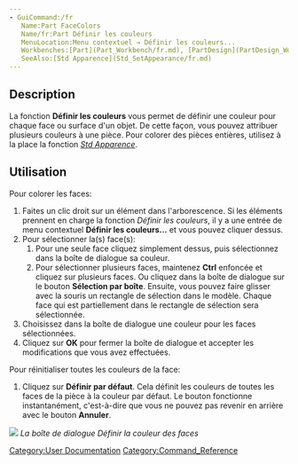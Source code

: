 ```yaml
---
- GuiCommand:/fr
   Name:Part FaceColors
   Name/fr:Part Définir les couleurs
   MenuLocation:Menu contextuel → Définir les couleurs...
   Workbenches:[Part](Part_Workbench/fr.md), [PartDesign](PartDesign_Workbench/fr.md)
   SeeAlso:[Std Apparence](Std_SetAppearance/fr.md)
---
```


## Description

La fonction **Définir les couleurs** vous permet de définir une couleur pour chaque face ou surface d\'un objet. De cette façon, vous pouvez attribuer plusieurs couleurs à une pièce. Pour colorer des pièces entières, utilisez à la place la fonction *[Std Apparence](Std_SetAppearance/fr.md)*.

## Utilisation

Pour colorer les faces:

1.  Faites un clic droit sur un élément dans l\'arborescence. Si les éléments prennent en charge la fonction *Définir les couleurs*, il y a une entrée de menu contextuel **Définir les couleurs\...** et vous pouvez cliquer dessus.
2.  Pour sélectionner la(s) face(s):
    1.  Pour une seule face cliquez simplement dessus, puis sélectionnez dans la boîte de dialogue sa couleur.
    2.  Pour sélectionner plusieurs faces, maintenez **Ctrl** enfoncée et cliquez sur plusieurs faces.
        Ou cliquez dans la boîte de dialogue sur le bouton **Sélection par boîte**. Ensuite, vous pouvez faire glisser avec la souris un rectangle de sélection dans le modèle. Chaque face qui est partiellement dans le rectangle de sélection sera sélectionnée.
3.  Choisissez dans la boîte de dialogue une couleur pour les faces sélectionnées.
4.  Cliquez sur **OK** pour fermer la boîte de dialogue et accepter les modifications que vous avez effectuées.

Pour réinitialiser toutes les couleurs de la face:

1.  Cliquez sur **Définir par défaut**. Cela définit les couleurs de toutes les faces de la pièce à la couleur par défaut. Le bouton fonctionne instantanément, c\'est-à-dire que vous ne pouvez pas revenir en arrière avec le bouton **Annuler**.

![](images/Part_FaceColors-dialog.png ) *La boîte de dialogue Définir la couleur des faces*





 

[Category:User Documentation](Category:User_Documentation.md) [Category:Command\_Reference](Category:Command_Reference.md)
